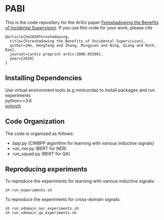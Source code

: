 # PABI
This is the code repository for the ArXiv paper [Foreshadowing the Benefits of Incidental Supervision](https://arxiv.org/pdf/2006.05500.pdf).
If you use this code for your work, please cite
```
@article{he2020foreshadowing,
  title={Foreshadowing the Benefits of Incidental Supervision},
  author={He, Hangfeng and Zhang, Mingyuan and Ning, Qiang and Roth, Dan},
  journal={arXiv preprint arXiv:2006.05500},
  year={2020}
}
```


## Installing Dependencies
Use virtual environment tools (e.g miniconda) to install packages and run experiments\
python>=3.6\
[pytorch](https://pytorch.org)

## Code Organization

The code is organized as follows:
- bpp.py (CWBPP algorithm for learning with various inductive signals)
- run_ner.py (BERT for NER)
- run_squad.py (BERT for QA)


## Reproducing experiments
To reproduce the experiments for learning with various inductive signals:
```
sh run_experiments.sh
```

To reproduce the experiments for cross-domain signals:
```
sh run_xdomain_ner_experiments.sh
sh run_xdomain_qa_experiments.sh
```

